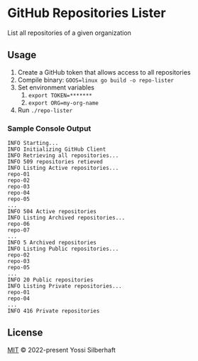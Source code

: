 # GitHub Repositories Lister

List all repositories of a given organization

## Usage

1. Create a GitHub token that allows access to all repositories
2. Compile binary: `GOOS=linux go build -o repo-lister`
3. Set environment variables
    1. `export TOKEN=*******`
    2. `export ORG=my-org-name`
4. Run `./repo-lister`

### Sample Console Output

```shell
INFO Starting...                                  
INFO Initializing GitHub Client                   
INFO Retrieving all repositories...               
INFO 509 repositories retieved                    
INFO Listing Active repositories...               
repo-01
repo-02
repo-03
repo-04
repo-05
...
INFO 504 Active repositories                      
INFO Listing Archived repositories...             
repo-06
repo-07
...
INFO 5 Archived repositories                      
INFO Listing Public repositories...               
repo-02
repo-03
repo-05
...
INFO 20 Public repositories                       
INFO Listing Private repositories...              
repo-01
repo-04
...
INFO 416 Private repositories 
```

## License

[MIT](LICENSE.md) © 2022-present Yossi Silberhaft